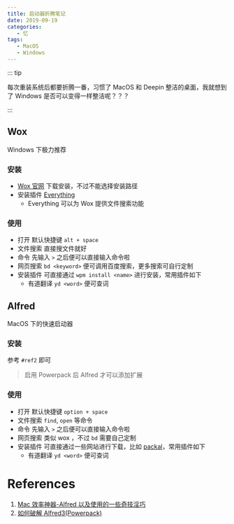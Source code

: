 ```yaml
---
title: 启动器折腾笔记
date: 2019-09-19
categories:
   - 忆
tags:
   - MacOS
   - Windows
---
```


::: tip

每次重装系统后都要折腾一番，习惯了 MacOS 和 Deepin 整洁的桌面，我就想到了 Windows 是否可以变得一样整洁呢？？？

:::

<!-- more -->

## Wox

Windows 下极力推荐

### 安装

-  [Wox 官网](http://www.wox.one) 下载安装，不过不能选择安装路径
-  安装插件 [Everything](https://everything.en.softonic.com/)
   -  Everything 可以为 Wox 提供文件搜索功能

### 使用

-  打开 默认快捷键 `alt + space`
-  文件搜索 直接搜文件就好
-  命令 先输入 `>` 之后便可以直接输入命令啦
-  网页搜索 `bd <keyword>` 便可调用百度搜索，更多搜索可自行定制
-  安装插件 可直接通过 `wpm install <name>` 进行安装，常用插件如下
   -  有道翻译 `yd <word>` 便可查词

## Alfred

MacOS 下的快速启动器

### 安装

参考 `#ref2` 即可

> 启用 Powerpack 后 Alfred 才可以添加扩展

### 使用

-  打开 默认快捷键 `option + space`
-  文件搜索 `find`, `open` 等命令
-  命令 先输入 `>` 之后便可以直接输入命令啦
-  网页搜索 类似 wox ，不过 `bd` 需要自己定制
-  安装插件 可直接通过一些网站进行下载，比如 [packal](http://www.packal.org/)，常用插件如下
   -  有道翻译 `yd <word>` 便可查词

# References

1. [Mac 效率神器-Alfred 以及使用的一些奇技淫巧](https://www.jianshu.com/p/1efc688d6095)
2. [如何破解 Alfred3(Powerpack)](https://www.jianshu.com/p/5b3f98b1f7b6)
